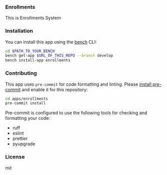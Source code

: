 ### Enrollments

This is Enrollments System

### Installation

You can install this app using the [bench](https://github.com/frappe/bench) CLI:

```bash
cd $PATH_TO_YOUR_BENCH
bench get-app $URL_OF_THIS_REPO --branch develop
bench install-app enrollments
```

### Contributing

This app uses `pre-commit` for code formatting and linting. Please [install pre-commit](https://pre-commit.com/#installation) and enable it for this repository:

```bash
cd apps/enrollments
pre-commit install
```

Pre-commit is configured to use the following tools for checking and formatting your code:

- ruff
- eslint
- prettier
- pyupgrade

### License

mit
